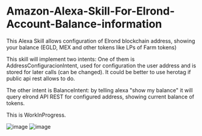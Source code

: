 # Amazon-Alexa-Skill-For-Elrond-Account-Balance-information
This Alexa Skill allows configuration of Elrond blockchain address, showing your balance (EGLD, MEX and other tokens like LPs of Farm tokens)

This skill will implement two intents:
One of them is AddressConfiguracionIntent, used for configuration the user address and is stored for later calls (can be changed). It could be better to use herotag if public api rest allows to do. 

The other intent is BalanceIntent: by telling alexa "show my balance" it will query elrond API REST for configured address, showing current balance of tokens.

This is WorkInProgress.

![image](https://user-images.githubusercontent.com/36307819/135112788-78ab0034-af83-4e02-9e3e-f5536142c335.png)
![image](https://user-images.githubusercontent.com/36307819/135113145-0217f4b6-8568-487d-b535-62a35987ae51.png)
